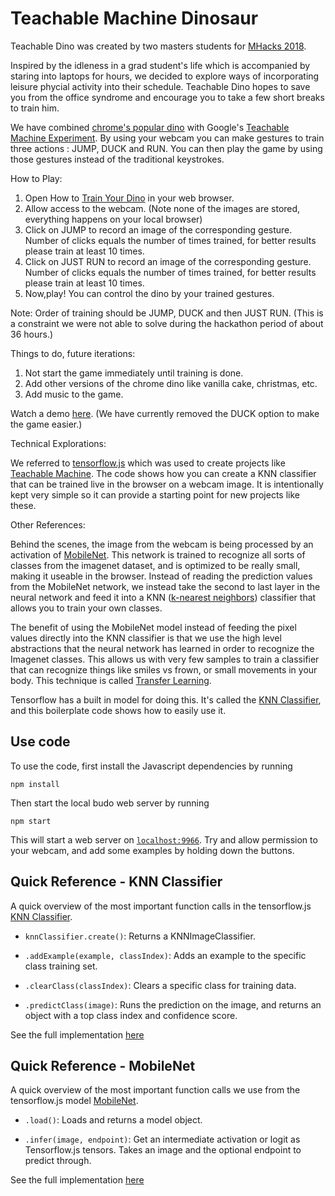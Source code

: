 # Teachable Machine Dinosaur

Teachable Dino was created by two masters students for [MHacks 2018](https://twitter.com/mhacks?lang=en).

Inspired by the idleness in a grad student's life which is accompanied by staring into laptops for hours, we decided to explore ways of incorporating leisure phycial activity into their schedule. Teachable Dino hopes to save you from the office syndrome and encourage you to take a few short breaks to train him. 

We have combined [chrome's popular dino](chrome://dino/) with Google's [Teachable Machine Experiment](https://teachablemachine.withgoogle.com/). By using your webcam you can make gestures to train three actions : JUMP, DUCK and RUN. You can then play the game by using those gestures instead of the traditional keystrokes. 

How to Play:

1) Open How to [Train Your Dino](https://www.howtotrainyourdino.com/) in your web browser. 
2) Allow access to the webcam. (Note none of the images are stored, everything happens on your local browser)
3) Click on JUMP to record an image of the corresponding gesture. Number of clicks equals the number of times trained, for better results please train at least 10 times.  
4) Click on JUST RUN to record an image of the corresponding gesture. Number of clicks equals the number of times trained, for better results please train at least 10 times. 
5) Now,play! You can control the dino by your trained gestures. 

Note: Order of training should be JUMP, DUCK and then JUST RUN. (This is a constraint we were not able to solve during the hackathon period of about 36 hours.)

Things to do, future iterations:

1) Not start the game immediately until training is done. 
2) Add other versions of the chrome dino like vanilla cake, christmas, etc.
3) Add music to the game. 

Watch a demo [here](https://youtu.be/-_wqHkGROKs).
(We have currently removed the DUCK option to make the game easier.)

Technical Explorations: 

We referred to [tensorflow.js](https://github.com/tensorflow/tfjs-models) which was used to create projects like [Teachable Machine](https://teachablemachine.withgoogle.com/). The code shows how you can create a KNN classifier that can be trained live in the browser on a webcam image. It is intentionally kept very simple so it can provide a starting point for new projects like these.

Other References:

Behind the scenes, the image from the webcam is being processed by an activation of [MobileNet](https://github.com/tensorflow/tfjs-examples/tree/master/mobilenet). This network is trained to recognize all sorts of classes from the imagenet dataset, and is optimized to be really small, making it useable in the browser. Instead of reading the prediction values from the MobileNet network, we instead take the second to last layer in the neural network and feed it into a KNN ([k-nearest neighbors](https://en.wikipedia.org/wiki/K-nearest_neighbors_algorithm)) classifier that allows you to train your own classes. 

The benefit of using the MobileNet model instead of feeding the pixel values directly into the KNN classifier is that we use the high level abstractions that the neural network has learned in order to recognize the Imagenet classes. This allows us with very few samples to train a classifier that can recognize things like smiles vs frown, or small movements in your body. This technique is called [Transfer Learning](https://en.wikipedia.org/wiki/Transfer_learning).

Tensorflow has a built in model for doing this. It's called the [KNN Classifier](https://github.com/tensorflow/tfjs-models/tree/master/knn-classifier), and this boilerplate code shows how to easily use it.

## Use code
To use the code, first install the Javascript dependencies by running  

```
npm install
```

Then start the local budo web server by running 

```
npm start
```

This will start a web server on [`localhost:9966`](http://localhost:9966). Try and allow permission to your webcam, and add some examples by holding down the buttons. 

## Quick Reference - KNN Classifier
A quick overview of the most important function calls in the tensorflow.js [KNN Classifier](https://github.com/tensorflow/tfjs-models/tree/master/knn-classifier).

- `knnClassifier.create()`: Returns a KNNImageClassifier.

- `.addExample(example, classIndex)`: Adds an example to the specific class training set.

- `.clearClass(classIndex)`: Clears a specific class for training data.

- `.predictClass(image)`: Runs the prediction on the image, and returns an object with a top class index and confidence score. 

See the full implementation [here](https://github.com/tensorflow/tfjs-models/blob/master/knn-classifier/src/index.ts)

## Quick Reference - MobileNet
A quick overview of the most important function calls we use from the tensorflow.js model [MobileNet](https://github.com/tensorflow/tfjs-models/tree/master/mobilenet).

- `.load()`: Loads and returns a model object.

- `.infer(image, endpoint)`: Get an intermediate activation or logit as Tensorflow.js tensors. Takes an image and the optional endpoint to predict through.

See the full implementation [here](https://github.com/tensorflow/tfjs-models/blob/master/mobilenet/src/index.ts)
